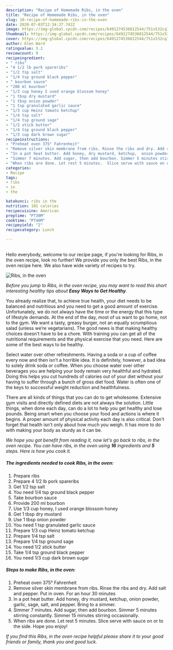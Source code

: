 ```yaml
---
description: "Recipe of Homemade Ribs, in the oven"
title: "Recipe of Homemade Ribs, in the oven"
slug: 10-recipe-of-homemade-ribs-in-the-oven
date: 2020-07-03T12:34:27.742Z
image: https://img-global.cpcdn.com/recipes/6491274536812544/751x532cq70/ribs-in-the-oven-recipe-main-photo.jpg
thumbnail: https://img-global.cpcdn.com/recipes/6491274536812544/751x532cq70/ribs-in-the-oven-recipe-main-photo.jpg
cover: https://img-global.cpcdn.com/recipes/6491274536812544/751x532cq70/ribs-in-the-oven-recipe-main-photo.jpg
author: Glen Ward
ratingvalue: 3.2
reviewcount: 9
recipeingredient:
- " ribs"
- "4 1/2 lb pork spareribs"
- "1/2 tsp salt"
- "1/4 tsp ground black pepper"
- " bourbon sauce"
- "200 ml bourbon"
- "1/3 cup honey I used orange blossom honey"
- "1 tbsp dry mustard"
- "1 tbsp onion powder"
- "1 tsp granulated garlic sauce"
- "1/3 cup Heinz tomato ketchup"
- "1/4 tsp salt"
- "1/4 tsp ground sage"
- "1/2 stick butter"
- "1/4 tsp ground black pepper"
- "1/3 cup dark brown sugar"
recipeinstructions:
- "Preheat oven 375° Fahrenheit"
- "Remove silver skin membrane from ribs. Rinse the ribs and dry. Add salt and pepper. Put in oven. For an hour 30 minutes"
- "In a pot heat butter. Add honey, dry mustard, ketchup,  onion powder, garlic, sage, salt, and pepper. Bring to a simmer."
- "Simmer 7 minutes. Add sugar, then add bourbon. Simmer 5 minutes stirring constantly.  Simmer 15 minutes stirring occasionally."
- "When ribs are done. Let rest 5 minutes.  Slice serve with sauce on or to the side. Hope you enjoy!"
categories:
- Recipe
tags:
- ribs
- in
- the

katakunci: ribs in the 
nutrition: 101 calories
recipecuisine: American
preptime: "PT30M"
cooktime: "PT46M"
recipeyield: "2"
recipecategory: Lunch

---
```

<br>
Hello everybody, welcome to our recipe page, if you're looking for Ribs, in the oven recipe, look no further! We provide you only the best Ribs, in the oven recipe here. We also have wide variety of recipes to try.
<br>


![Ribs, in the oven](https://img-global.cpcdn.com/recipes/6491274536812544/751x532cq70/ribs-in-the-oven-recipe-main-photo.jpg)

<i>Before you jump to Ribs, in the oven recipe, you may want to read this short interesting healthy tips about <strong>Easy Ways to Get Healthy</strong>.</i>

You already realize that, to achieve true health, your diet needs to be balanced and nutritious and you need to get a good amount of exercise. Unfortunately, we do not always have the time or the energy that this type of lifestyle demands. At the end of the day, most of us want to go home, not to the gym. We want a tasty, greasy burger, not an equally scrumptious salad (unless we’re vegetarians). The good news is that making healthy choices doesn’t have to be a chore. With training you can get all of the nutritional requirements and the physical exercise that you need. Here are some of the best ways to be healthy.

Select water over other refreshments. Having a soda or a cup of coffee every now and then isn’t a horrible idea. It is definitely, however, a bad idea to solely drink soda or coffee. When you choose water over other beverages you are helping your body remain very healthful and hydrated. Doing this helps you cut hundreds of calories out of your diet without your having to suffer through a bunch of gross diet food. Water is often one of the keys to successful weight reduction and healthfulness.

There are all kinds of things that you can do to get wholesome. Extensive gym visits and directly defined diets are not always the solution. Little things, when done each day, can do a lot to help you get healthy and lose pounds. Being smart when you choose your food and actions is where it begins. A proper amount of physical activity each day is also critical. Don't forget that health isn't only about how much you weigh. It has more to do with making your body as sturdy as it can be. 


<i>We hope you got benefit from reading it, now let's go back to ribs, in the oven recipe. You can have ribs, in the oven using <strong>16</strong> ingredients and <strong>5</strong> steps. Here is how you cook it.
</i>

##### The ingredients needed to cook Ribs, in the oven:

1. Prepare  ribs
1. Prepare 4 1/2 lb pork spareribs
1. Get 1/2 tsp salt
1. You need 1/4 tsp ground black pepper
1. Take  bourbon sauce
1. Provide 200 ml bourbon
1. Use 1/3 cup honey, I used orange blossom honey
1. Get 1 tbsp dry mustard
1. Use 1 tbsp onion powder
1. You need 1 tsp granulated garlic sauce
1. Prepare 1/3 cup Heinz tomato ketchup
1. Prepare 1/4 tsp salt
1. Prepare 1/4 tsp ground sage
1. You need 1/2 stick butter
1. Take 1/4 tsp ground black pepper
1. You need 1/3 cup dark brown sugar


##### Steps to make Ribs, in the oven:

1. Preheat oven 375° Fahrenheit
1. Remove silver skin membrane from ribs. Rinse the ribs and dry. Add salt and pepper. Put in oven. For an hour 30 minutes
1. In a pot heat butter. Add honey, dry mustard, ketchup,  onion powder, garlic, sage, salt, and pepper. Bring to a simmer.
1. Simmer 7 minutes. Add sugar, then add bourbon. Simmer 5 minutes stirring constantly.  Simmer 15 minutes stirring occasionally.
1. When ribs are done. Let rest 5 minutes.  Slice serve with sauce on or to the side. Hope you enjoy!


<i>If you find this Ribs, in the oven recipe helpful please share it to your good friends or family, thank you and good luck.</i>
